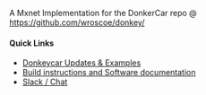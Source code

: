 A Mxnet Implementation for the DonkerCar repo @ https://github.com/wroscoe/donkey/


#### Quick Links
* [Donkeycar Updates & Examples](http://donkeycar.com)
* [Build instructions and Software documentation](http://docs.donkeycar.com)
* [Slack / Chat](https://donkey-slackin.herokuapp.com/)
